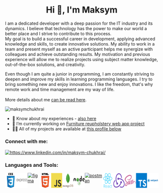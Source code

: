 <h1 align="center">Hi 👋, I'm Maksym</h1>
I am a dedicated developer with a deep passion for the IT industry and its dynamics. I believe that technology has the power to make our world a better place and I strive to contribute to this process.<br>
My goal is to build a successful career in development, applying advanced knowledge and skills, to create innovative solutions. My ability to work in a team and present myself as an active participant helps me synergize with colleagues and achieve outstanding results. My motivation and previous experience will allow me to realize projects using subject matter knowledge, out-of-the-box solutions, and creativity.<br>

Even though I am quite a junior in programming, I am constantly striving to deepen and improve my skills in learning programming languages. I try to bring something new and enjoy innovations. 
I like the freedom, that's why remote work and time management are my way of life. <br><br>
More details about me [can be read here](https://maksymchukhrai.github.io/About-me/).

<p align="left"> <img src="https://komarev.com/ghpvc/?username=maksymchukhrai&label=Profile%20views&color=0e75b6&style=flat" alt="maksymchukhrai" /> </p>

- 📄 Know about my experiences - [also here](https://maksymchukhrai.github.io/About-me/)
- 🔭 I’m currently working on [Furniture reupholstery web app project](https://7studio.com.ua/)
- 👨‍💻 All of my projects are available at [this profile below](https://github.com/MaksymChukhrai)


<h3 align="left">Connect with me:</h3>
<p align="left">
<a href="https://linkedin.com/in/https://www.linkedin.com/in/maksym-chukhrai/" target="blank"><img align="center" src="https://raw.githubusercontent.com/rahuldkjain/github-profile-readme-generator/master/src/images/icons/Social/linked-in-alt.svg" alt="https://www.linkedin.com/in/maksym-chukhrai/" height="30" width="40" /></a>
</p>

<h3 text-align="justify">Languages and Tools:</h3>
<p text-align="justify" style="display: flex; justify-content: space-between;">
  <a href="https://www.w3schools.com/css/" target="_blank" rel="noreferrer">
    <img src="https://raw.githubusercontent.com/devicons/devicon/master/icons/css3/css3-original-wordmark.svg" alt="css3" width="50" height="50" style="margin-right: 20;">
  </a>
  <a href="https://expressjs.com" target="_blank" rel="noreferrer">
    <img src="https://raw.githubusercontent.com/devicons/devicon/master/icons/express/express-original-wordmark.svg" alt="express" width="50" height="50" style="margin-right: 20;">
  </a>
  <a href="https://www.figma.com/" target="_blank" rel="noreferrer">
    <img src="https://www.vectorlogo.zone/logos/figma/figma-icon.svg" alt="figma" width="50" height="50" style="margin-right: 20;">
  </a>
  <a href="https://www.w3.org/html/" target="_blank" rel="noreferrer">
    <img src="https://raw.githubusercontent.com/devicons/devicon/master/icons/html5/html5-original-wordmark.svg" alt="html5" width="50" height="50" style="margin-right: 20;">
  </a>
  <a href="https://developer.mozilla.org/en-US/docs/Web/JavaScript" target="_blank" rel="noreferrer">
    <img src="https://raw.githubusercontent.com/devicons/devicon/master/icons/javascript/javascript-original.svg" alt="javascript" width="50" height="50" style="margin-right: 20;">
  </a>
  <a href="https://www.mongodb.com/" target="_blank" rel="noreferrer">
    <img src="https://raw.githubusercontent.com/devicons/devicon/master/icons/mongodb/mongodb-original-wordmark.svg" alt="mongodb" width="50" height="50" style="margin-right: 20;">
  </a>
  <a href="https://nodejs.org" target="_blank" rel="noreferrer">
    <img src="https://raw.githubusercontent.com/devicons/devicon/master/icons/nodejs/nodejs-original-wordmark.svg" alt="nodejs" width="50" height="50" style="margin-right: 20;">
  </a>
  <a href="https://postman.com" target="_blank" rel="noreferrer">
    <img src="https://www.vectorlogo.zone/logos/getpostman/getpostman-icon.svg" alt="postman" width="50" height="50" style="margin-right: 20;">
  </a>
  <a href="https://reactjs.org/" target="_blank" rel="noreferrer">
    <img src="https://raw.githubusercontent.com/devicons/devicon/master/icons/react/react-original-wordmark.svg" alt="react" width="50" height="50" style="margin-right: 20;">
  </a>
  <a href="https://redux.js.org" target="_blank" rel="noreferrer">
    <img src="https://raw.githubusercontent.com/devicons/devicon/master/icons/redux/redux-original.svg" alt="redux" width="50" height="50" style="margin-right: 20;">
  </a>
  <a href="https://sass-lang.com" target="_blank" rel="noreferrer">
    <img src="https://raw.githubusercontent.com/devicons/devicon/master/icons/sass/sass-original.svg" alt="sass" width="50" height="50" style="margin-right: 20;">
  </a>
  <a href="https://www.typescriptlang.org/" target="_blank" rel="noreferrer">
    <img src="https://raw.githubusercontent.com/devicons/devicon/master/icons/typescript/typescript-original.svg" alt="typescript" width="50" height="50" style="margin-right: 20;">
  </a>
  <a href="https://webpack.js.org" target="_blank" rel="noreferrer">
    <img src="https://raw.githubusercontent.com/devicons/devicon/d00d0969292a6569d45b06d3f350f463a0107b0d/icons/webpack/webpack-original-wordmark.svg" alt="webpack" width="50" height="50" style="margin-right: 20;">
  </a>
</p>

